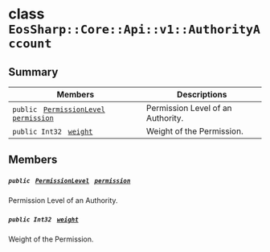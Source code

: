 # class `EosSharp::Core::Api::v1::AuthorityAccount` 

## Summary

 Members                                | Descriptions                                
----------------------------------------|---------------------------------------------
`public ` [`PermissionLevel`](EosSharp--Core--Api--v1--PermissionLevel.md)` ` [`permission`](#class_eos_sharp_1_1_core_1_1_api_1_1v1_1_1_authority_account_1a31d72dc0a96818c80f286f6bf5d15697) | Permission Level of an Authority.
`public Int32 ` [`weight`](#class_eos_sharp_1_1_core_1_1_api_1_1v1_1_1_authority_account_1ac0f25cba6309d3ed363f7cac3ade3177) | Weight of the Permission.

## Members

##### `public ` [`PermissionLevel`](EosSharp--Core--Api--v1--PermissionLevel.md)` ` [`permission`](#class_eos_sharp_1_1_core_1_1_api_1_1v1_1_1_authority_account_1a31d72dc0a96818c80f286f6bf5d15697) 

Permission Level of an Authority.

##### `public Int32 ` [`weight`](#class_eos_sharp_1_1_core_1_1_api_1_1v1_1_1_authority_account_1ac0f25cba6309d3ed363f7cac3ade3177) 

Weight of the Permission.

